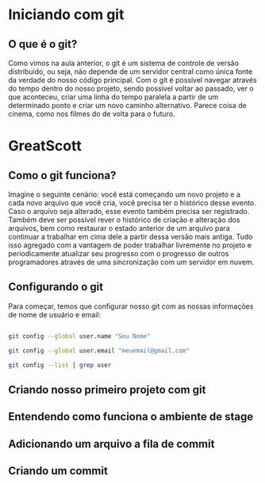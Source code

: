 # Iniciando com git

## O que é o git?

Como vimos na aula anterior, o git é um sistema de controle de versão distribuído, ou seja, não depende de um servidor central como única fonte da verdade do nosso código principal.
Com o git é possível navegar através do tempo dentro do nosso projeto, sendo possível voltar ao passado, ver o que aconteceu, criar uma linha do tempo paralela a partir de um determinado ponto e criar um novo caminho alternativo. Parece coisa de cinema, como nos filmes do de volta para o futuro.

# GreatScott

## Como o git funciona?

Imagine o seguinte cenário: você está começando um novo projeto e a cada novo arquivo que você cria, você precisa ter o histórico desse evento. Caso o arquivo seja alterado, esse evento também precisa ser registrado. Também deve ser possível rever o histórico de criação e alteração dos arquivos, bem como restaurar o estado anterior de um arquivo para continuar a trabalhar em cima dele a partir dessa versão mais antiga. Tudo isso agregado com a vantagem de poder trabalhar livremente no projeto e periodicamente atualizar seu progresso com o progresso de outros programadores através de uma sincronização com um servidor em nuvem.

## Configurando o git

Para começar, temos que configurar nosso git com as nossas informações de nome de usuário e email:

```bash

git config --global user.name "Seu Nome"

git config --global user.email "meuemail@gmail.com"

git config --list | grep user

```

## Criando nosso primeiro projeto com git

## Entendendo como funciona o ambiente de stage

## Adicionando um arquivo a fila de commit

## Criando um commit
